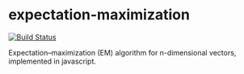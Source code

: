 # expectation-maximization

[![Build Status](https://travis-ci.org/lovasoa/expectation-maximization.svg?branch=master)](https://travis-ci.org/lovasoa/expectation-maximization)

 Expectation–maximization (EM) algorithm for n-dimensional vectors, implemented in javascript.
